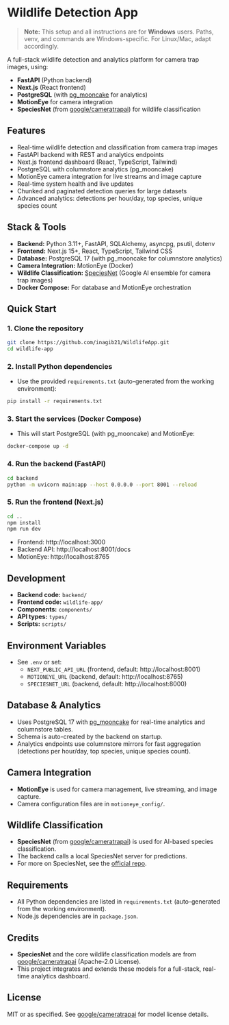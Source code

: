 # Wildlife Detection App

> **Note:** This setup and all instructions are for **Windows** users. Paths, venv, and commands are Windows-specific. For Linux/Mac, adapt accordingly.

A full-stack wildlife detection and analytics platform for camera trap images, using:
- **FastAPI** (Python backend)
- **Next.js** (React frontend)
- **PostgreSQL** (with [pg_mooncake](https://github.com/mooncakelabs/pg_mooncake) for analytics)
- **MotionEye** for camera integration
- **SpeciesNet** (from [google/cameratrapai](https://github.com/google/cameratrapai)) for wildlife classification

## Features
- Real-time wildlife detection and classification from camera trap images
- FastAPI backend with REST and analytics endpoints
- Next.js frontend dashboard (React, TypeScript, Tailwind)
- PostgreSQL with columnstore analytics (pg_mooncake)
- MotionEye camera integration for live streams and image capture
- Real-time system health and live updates
- Chunked and paginated detection queries for large datasets
- Advanced analytics: detections per hour/day, top species, unique species count

## Stack & Tools
- **Backend:** Python 3.11+, FastAPI, SQLAlchemy, asyncpg, psutil, dotenv
- **Frontend:** Next.js 15+, React, TypeScript, Tailwind CSS
- **Database:** PostgreSQL 17 (with pg_mooncake for columnstore analytics)
- **Camera Integration:** MotionEye (Docker)
- **Wildlife Classification:** [SpeciesNet](https://github.com/google/cameratrapai) (Google AI ensemble for camera trap images)
- **Docker Compose:** For database and MotionEye orchestration

## Quick Start

### 1. Clone the repository
```sh
git clone https://github.com/inagib21/WildlifeApp.git
cd wildlife-app
```

### 2. Install Python dependencies
- Use the provided `requirements.txt` (auto-generated from the working environment):
```sh
pip install -r requirements.txt
```

### 3. Start the services (Docker Compose)
- This will start PostgreSQL (with pg_mooncake) and MotionEye:
```sh
docker-compose up -d
```

### 4. Run the backend (FastAPI)
```sh
cd backend
python -m uvicorn main:app --host 0.0.0.0 --port 8001 --reload
```

### 5. Run the frontend (Next.js)
```sh
cd ..
npm install
npm run dev
```

- Frontend: http://localhost:3000
- Backend API: http://localhost:8001/docs
- MotionEye: http://localhost:8765

## Development
- **Backend code:** `backend/`
- **Frontend code:** `wildlife-app/`
- **Components:** `components/`
- **API types:** `types/`
- **Scripts:** `scripts/`

## Environment Variables
- See `.env` or set:
  - `NEXT_PUBLIC_API_URL` (frontend, default: http://localhost:8001)
  - `MOTIONEYE_URL` (backend, default: http://localhost:8765)
  - `SPECIESNET_URL` (backend, default: http://localhost:8000)

## Database & Analytics
- Uses PostgreSQL 17 with [pg_mooncake](https://github.com/mooncakelabs/pg_mooncake) for real-time analytics and columnstore tables.
- Schema is auto-created by the backend on startup.
- Analytics endpoints use columnstore mirrors for fast aggregation (detections per hour/day, top species, unique species count).

## Camera Integration
- **MotionEye** is used for camera management, live streaming, and image capture.
- Camera configuration files are in `motioneye_config/`.

## Wildlife Classification
- **SpeciesNet** (from [google/cameratrapai](https://github.com/google/cameratrapai)) is used for AI-based species classification.
- The backend calls a local SpeciesNet server for predictions.
- For more on SpeciesNet, see the [official repo](https://github.com/google/cameratrapai).

## Requirements
- All Python dependencies are listed in `requirements.txt` (auto-generated from the working environment).
- Node.js dependencies are in `package.json`.

## Credits
- **SpeciesNet** and the core wildlife classification models are from [google/cameratrapai](https://github.com/google/cameratrapai) (Apache-2.0 License).
- This project integrates and extends these models for a full-stack, real-time analytics dashboard.

## License
MIT or as specified. See [google/cameratrapai](https://github.com/google/cameratrapai) for model license details. 